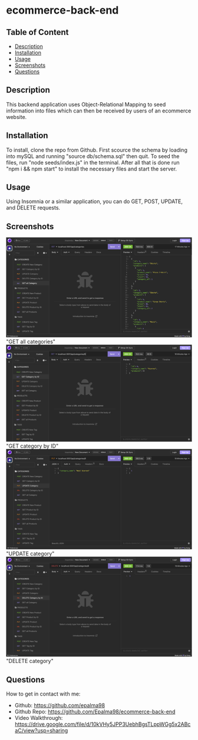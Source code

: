 # ecommerce-back-end
## Table of Content
- [Description](#description)
- [Installation](#installation)
- [Usage](#usage)
- [Screenshots](#screenshots)
- [Questions](#questions)

## Description
This backend application uses Object-Relational Mapping to seed information into files which can then be received by users of an ecommerce website.

## Installation
To install, clone the repo from Github. First scource the schema by loading into mySQL and running "source db/schema.sql" then quit. To seed the files, run "node seeds/index.js" in the terminal.
After all that is done run "npm i && npm start" to install the necessary files and start the server.

## Usage
Using Insomnia or a similar application, you can do GET, POST, UPDATE, and DELETE requests.


## Screenshots

![Screenshot](/images/ecommerceGETcategories.png) "GET all categories"
![Screenshot](/images/ecommerceGETcatID.png) "GET category by ID"
![Screenshot](/images/ecommerceUPDATEcategories.png) "UPDATE category"
![Screenshot](/images/ecommerceDELETEcategories.png) "DELETE category"

## Questions
How to get in contact with me:
* Github: https://github.com/epalma98
* Github Repo: https://github.com/Epalma98/ecommerce-back-end 
* Video Walkthrough: https://drive.google.com/file/d/10kVHy5JPP3UebhBgsTLppWGg5x2ABcaC/view?usp=sharing 